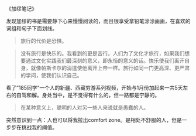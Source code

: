 《加缪笔记》

发现加缪的书是需要静下心来慢慢阅读的，而且很享受拿铅笔涂涂画画，在喜欢的词组和句子下面划线。

> 旅行的代价是恐惧。

> 没有旅行是快乐的。我看到的更是苦行。人们为了文化才旅行，如果我们想要通过文化实践我们最深刻的意义，即永恒的意义的话。快乐使我们离开自身，就像帕斯卡尔的消遣使他离开上帝一样。旅行如同一门更高深、更严肃的学问，使我们认识自己。

看了”185同学“一个人的新疆、西藏穷游系列视频，开始与1月份加起来一共5天左右的自驾和解。身处当中，是不觉得有什么的，但一路都是宁静的。  

> 在某种意义上，聪明的人对另一些人来说就是愚蠢的人。

突然意识到一点：人也可以将我拉出comfort zone。是相处不舒服的人，但是一步步在挑战我的阈值。